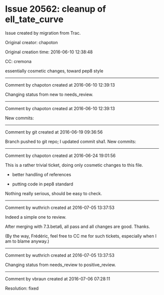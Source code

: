 # Issue 20562: cleanup of ell_tate_curve

Issue created by migration from Trac.

Original creator: chapoton

Original creation time: 2016-06-10 12:38:48

CC:  cremona

essentially cosmetic changes, toward pep8 style


---

Comment by chapoton created at 2016-06-10 12:39:13

Changing status from new to needs_review.


---

Comment by chapoton created at 2016-06-10 12:39:13

New commits:


---

Comment by git created at 2016-06-19 09:36:56

Branch pushed to git repo; I updated commit sha1. New commits:


---

Comment by chapoton created at 2016-06-24 19:01:56

This is a rather trivial ticket, doing only cosmetic changes to this file.

* better handling of references

* putting code in pep8 standard

Nothing really serious, should be easy to check.


---

Comment by wuthrich created at 2016-07-05 13:37:53

Indeed a simple one to review.

After merging with 7.3.beta6, all pass and all changes are good. Thanks.

(By the way, Frédéric, feel free to CC me for such tickets, especially when I am to blame anyway.)


---

Comment by wuthrich created at 2016-07-05 13:37:53

Changing status from needs_review to positive_review.


---

Comment by vbraun created at 2016-07-06 07:28:11

Resolution: fixed
